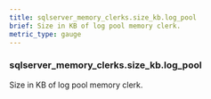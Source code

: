 ```yaml
---
title: sqlserver_memory_clerks.size_kb.log_pool
brief: Size in KB of log pool memory clerk.
metric_type: gauge
---
```

### sqlserver_memory_clerks.size_kb.log_pool

Size in KB of log pool memory clerk.